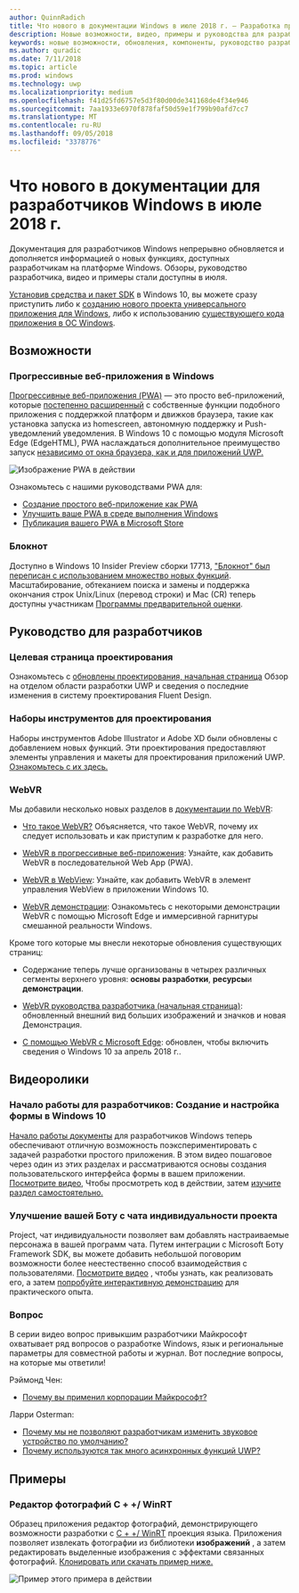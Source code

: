 ```yaml
---
author: QuinnRadich
title: Что нового в документации Windows в июле 2018 г. — Разработка приложений UWP
description: Новые возможности, видео, примеры и руководства для разработчиков добавлены в документации разработчика Windows 10 июля 2018 г.
keywords: новые возможности, обновления, компоненты, руководство разработчика, Windows 10 июля
ms.author: quradic
ms.date: 7/11/2018
ms.topic: article
ms.prod: windows
ms.technology: uwp
ms.localizationpriority: medium
ms.openlocfilehash: f41d25fd6757e5d3f80d00de341168de4f34e946
ms.sourcegitcommit: 7aa1933e6970f878faf50d59e1f799b90afd7cc7
ms.translationtype: MT
ms.contentlocale: ru-RU
ms.lasthandoff: 09/05/2018
ms.locfileid: "3378776"
---
```

# <a name="whats-new-in-the-windows-developer-docs-in-july-2018"></a>Что нового в документации для разработчиков Windows в июле 2018 г.

Документация для разработчиков Windows непрерывно обновляется и дополняется информацией о новых функциях, доступных разработчикам на платформе Windows. Обзоры, руководство разработчика, видео и примеры стали доступны в июля.

[Установив средства и пакет SDK](http://go.microsoft.com/fwlink/?LinkId=821431) в Windows 10, вы можете сразу приступить либо к [созданию нового проекта универсального приложения для Windows](../get-started/create-uwp-apps.md), либо к использованию [существующего кода приложения в ОС Windows](../porting/index.md).

## <a name="features"></a>Возможности

### <a name="progressive-web-apps-on-windows"></a>Прогрессивные веб-приложения в Windows

[Прогрессивные веб-приложения (PWA)](https://developer.microsoft.com/windows/pwa) — это просто веб-приложений, которые [постепенно расширенный](https://wikipedia.org/wiki/Progressive_enhancement) с собственные функции подобного приложения с поддержкой платформ и движков браузера, такие как установка запуска из homescreen, автономную поддержку и Push-уведомлений уведомления. В Windows 10 с помощью модуля Microsoft Edge (EdgeHTML), PWA наслаждаться дополнительное преимущество запуск [независимо от окна браузера, как и для приложений UWP.](https://docs.microsoft.com/microsoft-edge/progressive-web-apps/windows-features)

![Изображение PWA в действии](images/progressive-web-apps.jpg)

Ознакомьтесь с нашими руководствами PWA для:

* [Создание простого веб-приложение как PWA](https://docs.microsoft.com/microsoft-edge/progressive-web-apps/get-started)
* [Улучшить ваше PWA в среде выполнения Windows](https://docs.microsoft.com/en-us/microsoft-edge/progressive-web-apps/windows-features)
* [Публикация вашего PWA в Microsoft Store](https://docs.microsoft.com/microsoft-edge/progressive-web-apps/microsoft-store)

### <a name="notepad"></a>Блокнот

Доступно в Windows 10 Insider Preview сборки 17713, ["Блокнот" был переписан с использованием множество новых функций](http://aka.ms/ant-man). Масштабирование, обтеканием поиска и замены и поддержка окончания строк Unix/Linux (перевод строки) и Mac (CR) теперь доступны участникам [Программы предварительной оценки](https://insider.windows.com/). 

## <a name="developer-guidance"></a>Руководство для разработчиков

### <a name="design-landing-page"></a>Целевая страница проектирования

Ознакомьтесь с [обновлены проектирования, начальная страница](https://developer.microsoft.com/windows/apps/design) Обзор на отделом области разработки UWP и сведения о последние изменения в систему проектирования Fluent Design.

### <a name="design-toolkits"></a>Наборы инструментов для проектирования

Наборы инструментов Adobe Illustrator и Adobe XD были обновлены с добавлением новых функций. Эти проектирования предоставляют элементы управления и макеты для проектирования приложений UWP. [Ознакомьтесь с их здесь.](../design/downloads/index.md)

### <a name="webvr"></a>WebVR

Мы добавили несколько новых разделов в [документации по WebVR](https://docs.microsoft.com/microsoft-edge/webvr/
):

* [Что такое WebVR?](https://docs.microsoft.com/microsoft-edge/webvr/what-is-webvr
) Объясняется, что такое WebVR, почему их следует использовать и как приступим к разработке для него.

* [WebVR в прогрессивные веб-приложения](https://docs.microsoft.com/microsoft-edge/webvr/webvr-in-pwas): Узнайте, как добавить WebVR в последовательной Web App (PWA).

* [WebVR в WebView](https://docs.microsoft.com/microsoft-edge/webvr/webvr-in-webview): Узнайте, как добавить WebVR в элемент управления WebView в приложении Windows 10.

* [WebVR демонстрации](https://docs.microsoft.com/microsoft-edge/webvr/demos): Ознакомьтесь с некоторыми демонстрации WebVR с помощью Microsoft Edge и иммерсивной гарнитуры смешанной реальности Windows.

Кроме того которые мы внесли некоторые обновления существующих страниц:

* Содержание теперь лучше организованы в четырех различных сегменты верхнего уровня: **основы** **разработки**, **ресурсы**и **демонстрации**.

* [WebVR руководства разработчика (начальная страница)](https://docs.microsoft.com/microsoft-edge/webvr/): обновленный внешний вид больших изображений и значков и новая Демонстрация.

* [С помощью WebVR с Microsoft Edge](https://docs.microsoft.com/microsoft-edge/webvr/webvr-with-edge): обновлен, чтобы включить сведения о Windows 10 за апрель 2018 г..

## <a name="videos"></a>Видеоролики

### <a name="get-started-for-devs-create-and-customize-a-form-on-windows-10"></a>Начало работы для разработчиков: Создание и настройка формы в Windows 10

[Начало работы документы](../get-started/index.md) для разработчиков Windows теперь обеспечивают отличную возможность поэкспериментировать с задачей разработки простого приложения. В этом видео пошаговое через один из этих разделах и рассматриваются основы создания пользовательского интерфейса формы в вашем приложении. [Посмотрите видео,](https://www.youtube.com/watch?v=AgngKzq4hKI&feature=youtu.be) Чтобы просмотреть код в действии, затем [изучите раздел самостоятельно.](http://aka.ms/CreateForms)

### <a name="enhance-your-bot-with-project-personality-chat"></a>Улучшение вашей Боту с чата индивидуальности проекта

Project, чат индивидуальности позволяет вам добавлять настраиваемые персонажа в вашей программ чата. Путем интеграции с Microsoft Боту Framework SDK, вы можете добавить небольшой поговорим возможности более неестественно способ взаимодействия с пользователями. [Посмотрите видео](https://www.youtube.com/watch?v=5C_uD8g2QKg&feature=youtu.be) , чтобы узнать, как реализовать его, а затем [попробуйте интерактивную демонстрацию](http://aka.ms/PersonalityChat) для практического опыта.

### <a name="one-dev-question"></a>Вопрос

В серии видео вопрос привыкшим разработчики Майкрософт охватывает ряд вопросов о разработке Windows, язык и региональные параметры для совместной работы и журнал. Вот последние вопросы, на которые мы ответили!

Рэймонд Чен:

* [Почему вы применил корпорации Майкрософт?](https://www.youtube.com/watch?v=oL8ymamkEMU&feature=youtu.be)

Ларри Osterman:

* [Почему мы не позволяют разработчикам изменить звуковое устройство по умолчанию?](https://www.youtube.com/watch?v=6aNUoVfbnmg&feature=youtu.be)
* [Почему используются так много асинхронных функций UWP?](https://www.youtube.com/watch?v=5M724QIy1Mk&feature=youtu.be)

## <a name="samples"></a>Примеры

### <a name="photo-editor-cwinrt"></a>Редактор фотографий C + +/ WinRT

Образец приложения редактор фотографий, демонстрирующего возможности разработки с [C + +/ WinRT](../cpp-and-winrt-apis/intro-to-using-cpp-with-winrt.md) проекция языка. Приложения позволяет извлекать фотографии из библиотеки **изображений** , а затем редактировать выделенные изображения с эффектами связанных фотографий. [Клонировать или скачать пример ниже.](https://github.com/Microsoft/Windows-appsample-photo-editor)

![Пример этого примера в действии](images/photo-editor-banner.png)
